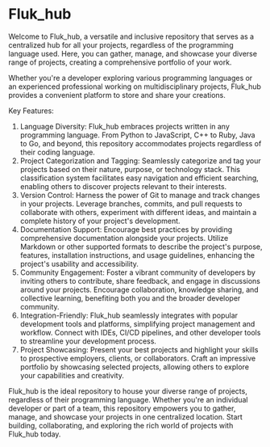 # Fluk_hub

Welcome to Fluk_hub, a versatile and inclusive repository that serves as a centralized hub for all your projects, regardless of the programming language used. Here, you can gather, manage, and showcase your diverse range of projects, creating a comprehensive portfolio of your work.

Whether you're a developer exploring various programming languages or an experienced professional working on multidisciplinary projects, Fluk_hub provides a convenient platform to store and share your creations.

Key Features:
1.	Language Diversity: Fluk_hub embraces projects written in any programming language. From Python to JavaScript, C++ to Ruby, Java to       Go, and beyond, this repository accommodates projects regardless of their coding language.
2.	Project Categorization and Tagging: Seamlessly categorize and tag your projects based on their nature, purpose, or technology stack.     This classification system facilitates easy navigation and efficient searching, enabling others to discover projects relevant to         their interests.
3.	Version Control: Harness the power of Git to manage and track changes in your projects. Leverage branches, commits, and pull requests     to collaborate with others, experiment with different ideas, and maintain a complete history of your project's development.
4.	Documentation Support: Encourage best practices by providing comprehensive documentation alongside your projects. Utilize Markdown or     other supported formats to describe the project's purpose, features, installation instructions, and usage guidelines, enhancing the       project's usability and accessibility.
5.	Community Engagement: Foster a vibrant community of developers by inviting others to contribute, share feedback, and engage in           discussions around your projects. Encourage collaboration, knowledge sharing, and collective learning, benefiting both you and the       broader developer community.
6.	Integration-Friendly: Fluk_hub seamlessly integrates with popular development tools and platforms, simplifying project management and     workflow. Connect with IDEs, CI/CD pipelines, and other developer tools to streamline your development process.
7.	Project Showcasing: Present your best projects and highlight your skills to prospective employers, clients, or collaborators. Craft       an impressive portfolio by showcasing selected projects, allowing others to explore your capabilities and creativity.

Fluk_hub is the ideal repository to house your diverse range of projects, regardless of their programming language. Whether you're an individual developer or part of a team, this repository empowers you to gather, manage, and showcase your projects in one centralized location. Start building, collaborating, and exploring the rich world of projects with Fluk_hub today.
